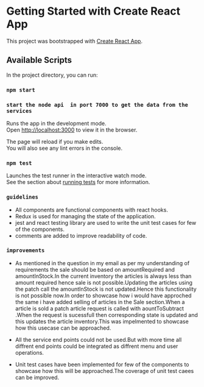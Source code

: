 # Getting Started with Create React App

This project was bootstrapped with [Create React App](https://github.com/facebook/create-react-app).

## Available Scripts

In the project directory, you can run:

### `npm start`
### `start the node api  in port 7000 to get the data from the services `

Runs the app in the development mode.\
Open [http://localhost:3000](http://localhost:3000) to view it in the browser.

The page will reload if you make edits.\
You will also see any lint errors in the console.

### `npm test`

Launches the test runner in the interactive watch mode.\
See the section about [running tests](https://facebook.github.io/create-react-app/docs/running-tests) for more information.


### `guidelines`
- All components are functional components with react hooks.
- Redux is used for managing the state of the application.
- jest and react testing library are used to write the unit test cases for few of the components.  
- comments are added to improve readability of code.


### `improvements`
- As mentioned in the question in my email as per my understanding of requirements  the sale should be based on amountRequired and amountInStock.In the current inventory the articles  is always less than amount required hence sale is not possible.Updating the articles using the patch call the amountInStock is not updated.Hence this functionality is not possible now.In order to showcase how i would have approched the same i have added selling of articles in the Sale section.When a article is  sold a patch article request is called  with aountToSubtract .When the request is sucessfull then corresponding state is updated and this updates the article inventory.This was impelmented to showcase how this usecase can be approached.

- All the service end points could not be used.But with more time all diffrent end points could be integrated as diffrent menu and user operations.


- Unit test cases have been implemented for few of the components to showcase how this will be approached.The coverage of unit test caees can be improved.


